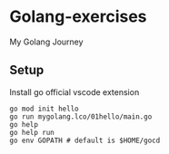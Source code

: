 # Golang-exercises

My Golang Journey

## Setup

Install go official vscode extension

```
go mod init hello
go run mygolang.lco/01hello/main.go
go help
go help run
go env GOPATH # default is $HOME/gocd
```

